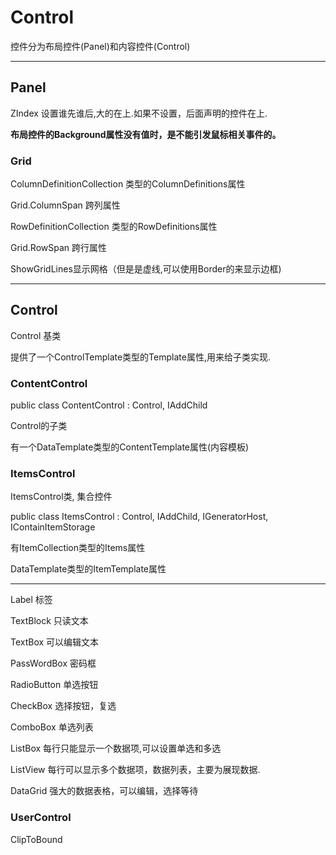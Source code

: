 # Control

控件分为布局控件(Panel)和内容控件(Control)

------------------------------------------------------------------------

## Panel

ZIndex 设置谁先谁后,大的在上.如果不设置，后面声明的控件在上.

**布局控件的Background属性没有值时，是不能引发鼠标相关事件的。**

### Grid

ColumnDefinitionCollection 类型的ColumnDefinitions属性

Grid.ColumnSpan 跨列属性

RowDefinitionCollection 类型的RowDefinitions属性

Grid.RowSpan 跨行属性

ShowGridLines显示网格（但是是虚线,可以使用Border的来显示边框)

------------------------------------------------------------------------

## Control

Control 基类

提供了一个ControlTemplate类型的Template属性,用来给子类实现.

### ContentControl

public class ContentControl : Control, IAddChild

Control的子类

有一个DataTemplate类型的ContentTemplate属性(内容模板)

### ItemsControl

ItemsControl类, 集合控件

public class ItemsControl : Control, IAddChild, IGeneratorHost,
IContainItemStorage

有ItemCollection类型的Items属性

DataTemplate类型的ItemTemplate属性

------------------------------------------------------------------------

Label 标签

TextBlock 只读文本

TextBox 可以编辑文本

PassWordBox 密码框

RadioButton 单选按钮

CheckBox 选择按钮，复选

ComboBox 单选列表

ListBox 每行只能显示一个数据项,可以设置单选和多选

ListView 每行可以显示多个数据项，数据列表，主要为展现数据.

DataGrid 强大的数据表格，可以编辑，选择等待

### UserControl

ClipToBound
